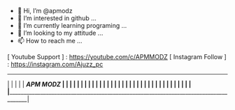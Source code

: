 - 👋 Hi, I’m @apmodz
- 👀 I’m interested in github ...
- 🌱 I’m currently learning programing ...
- 💞️ I’m looking to my attitude ...
- 📫 How to reach me ...

<!---
apmodz/apmodz is a ✨ special ✨ repository because its `README.md` (this file) appears on your GitHub profile.
You can click the Preview link to take a look at your changes.
--->

[ Youtube Support ] : https://youtube.com/c/APMMODZ
[ Instagram Follow ] : https://instagram.com/Ajuzz_pc

________________________________________________________________________________________
|                                                                                       |
|                                                                                       |
|         ___________________________APM MODZ_________________________                  |
|                                                                                       |
|                                                                                       |
|                                                                                       |
|                                                                                       |
|                                                                                       |
|                                                                                       |
|                                                                                       |
|                                                                                       |
|                                                                                       |
|                                                                                       |
|                                                                                       |
|                                                                                       |
|                                                                                       |
|                                                                                       |
|                                                                                       |
|                                                                                       |
|                                                                                       |
|_______________________________________________________________________________________|
